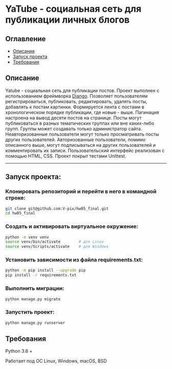 # YaTube - cоциальная сеть для публикации личных блогов

## Оглавление
- [Описание](#description)
- [Запуск проекта](#launch)
- [Требования](#requirements)

<a id=description></a>
## Описание
Yatube - социальная сеть для публикации постов. Проект выполнен с использованием фреймворка [Django](https://www.djangoproject.com/). Позволяет пользователям регистрироваться, публиковать, редактировать, удалять посты, добавлять к постам картинки. Формируется лента с постами в хронологическом порядке публикации, где новые - выше. Пагинация настроена на вывод десяти постов на странице. Посты могут публиковаться в разных тематических группах или вне каких-либо групп. Группы может создавать только администратор сайта. Неавторизованные пользователи могут только просматривать посты других пользователей. Авторизованные пользователи, помимо описанного выше, могут подписываться на других пользователей и комментировать их записи. Пользовательский интерфейс реализован с помощью HTML, CSS. Проект покрыт тестами Unittest.

---
<a id=launch></a>
## Запуск проекта:
### Клонировать репозиторий и перейти в него в командной строке:
```bash
git clone git@github.com:V-pix/hw05_final.git
cd hw05_final
```
### Cоздать и активировать виртуальное окружение:
```bash
python -m venv venv
source venv/bin/activate        # для Linux
source venv/Scripts/activate    # для Windows
```
### Установить зависимости из файла requirements.txt:
```bash
python -m pip install --upgrade pip
pip install -r requirements.txt
```
### Выполнить миграции:
```bash
python manage.py migrate
```
### Запустить проект:
```bash
python manage.py runserver
```
<a id=requirements></a>
## Требования
Python 3.6 +

Работает под ОС Linux, Windows, macOS, BSD
